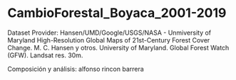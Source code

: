 # CambioForestal_Boyaca_2001-2019
Dataset Provider: Hansen/UMD/Google/USGS/NASA - Unmiversity of Maryland
High-Resolution Global Maps of 21st-Century Forest Cover
Change.  M. C. Hansen y otros.   University of Maryland.
Global Forest Watch (GFW).
Landsat res. 30m.

Composición y análisis: alfonso rincon barrera

